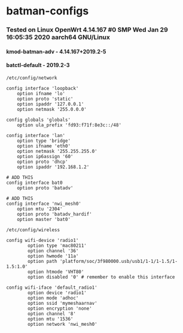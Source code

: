 # batman-configs
### Tested on Linux OpenWrt 4.14.167 #0 SMP Wed Jan 29 16:05:35 2020 aarch64 GNU/Linux
#### kmod-batman-adv - 4.14.167+2019.2-5
#### batctl-default - 2019.2-3

``/etc/config/network``
```
config interface 'loopback'
	option ifname 'lo'
	option proto 'static'
	option ipaddr '127.0.0.1'
	option netmask '255.0.0.0'

config globals 'globals'
	option ula_prefix 'fd93:f71f:8e3c::/48'

config interface 'lan'
	option type 'bridge'
	option ifname 'eth0'
	option netmask '255.255.255.0'
	option ip6assign '60'
	option proto 'dhcp'
	option ipaddr '192.168.1.2'

# ADD THIS
config interface bat0
	option proto 'batadv'
 
# ADD THIS
config interface 'nwi_mesh0'
	option mtu '2304'
	option proto 'batadv_hardif'
	option master 'bat0'
```

``/etc/config/wireless``
```
config wifi-device 'radio1'
        option type 'mac80211'
        option channel '36'
        option hwmode '11a'
        option path 'platform/soc/3f980000.usb/usb1/1-1/1-1.5/1-1.5:1.0'
        option htmode 'VHT80'
        option disabled '0' # remember to enable this interface

config wifi-iface 'default_radio1'
        option device 'radio1'
        option mode 'adhoc'
        option ssid 'mymeshaarnav'
        option encryption 'none'
        option channel '8'
        option mtu '1536'
        option network 'nwi_mesh0'
```
